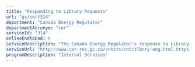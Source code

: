 ```yaml
---
title: "Responding to Library Requests"
url: "gc/cer/314"
department: "Canada Energy Regulator"
departmentAcronym: "cer"
serviceId: "314"
onlineEndtoEnd: 0
serviceDescription: "The Canada Energy Regulator's response to Library requests made by the public for a range of services including consultation of regulatory documents, copies of publications, as well as referrals to internal and external sources of information."
serviceUrl: "http://www.cer-rec.gc.ca/cntcts/cntctlbrry-eng.html,https://www.cer-rec.gc.ca/en/about/publications-reports/departmental-results-reports/2019-2020/service-standards-results.html"
programDescription: "Internal Services"
---
```


